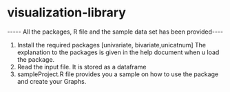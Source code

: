 # visualization-library
----- All the packages, R file and the sample data set has been provided----

1. Install the required packages [univariate, bivariate,unicatnum]
	 The explanation to the packages is given in the help document when u load the package. 
2.  Read the input file. It is stored as a dataframe
3.  sampleProject.R file provides you a sample on how to use the package and create your Graphs. 

